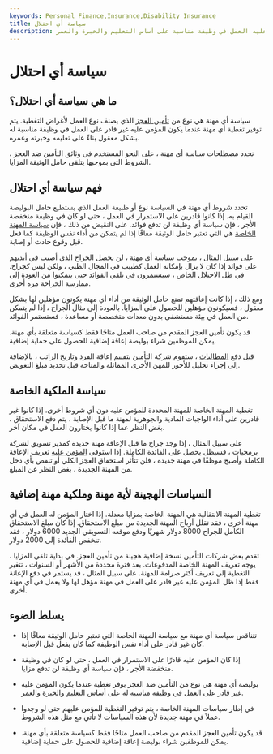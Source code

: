 ```yaml
---
keywords: Personal Finance,Insurance,Disability Insurance
title: سياسة أي احتلال
description: بوليصة أي مهنة هي تأمين الإعاقة حيث لا يستطيع المؤمن عليه العمل في وظيفة مناسبة على أساس التعليم والخبرة والعمر.
---
```


# سياسة أي احتلال
## ما هي سياسة أي احتلال؟

سياسة أي مهنة هي نوع من [تأمين العجز](/disability-insurance) الذي يصنف نوع العمل لأغراض التغطية. يتم توفير تغطية أي مهنة عندما يكون المؤمن عليه غير قادر على العمل في وظيفة مناسبة له بشكل معقول بناءً على تعليمه وخبرته وعمره.

تحدد مصطلحات سياسة أي مهنة ، على النحو المستخدم في وثائق التأمين ضد العجز ، الشروط التي بموجبها يتلقى حامل الوثيقة المزايا.

## فهم سياسة أي احتلال

تحدد شروط أي مهنة في السياسة نوع أو طبيعة العمل الذي يستطيع حامل البوليصة القيام به. إذا كانوا قادرين على الاستمرار في العمل ، حتى لو كان في وظيفة منخفضة الأجر ، فإن سياسة أي وظيفة لن تدفع فوائد. على النقيض من ذلك ، فإن [سياسة المهنة الخاصة](/ownoccupation_policy) هي التي تعتبر حامل الوثيقة معاقًا إذا لم يتمكن من أداء نفس الوظيفة كما فعل قبل وقوع حادث أو إصابة.

على سبيل المثال ، بموجب سياسة أي مهنة ، لن يحصل الجراح الذي أصيب في أيديهم على فوائد إذا كان لا يزال بإمكانه العمل كطبيب في المجال الطبي ، ولكن ليس كجراح. في ظل الاحتلال الخاص ، سيستمرون في تلقي الفوائد حتى يتمكنوا من العودة إلى ممارسة الجراحة مرة أخرى.

ومع ذلك ، إذا كانت إعاقتهم تمنع حامل الوثيقة من أداء أي مهنة يكونون مؤهلين لها بشكل معقول ، فسيكونون مؤهلين للحصول على المزايا. بالعودة إلى مثال الجراح ، إذا لم يتمكن من العمل في بيئة مستشفى بدون معدات متخصصة أو مساعدة ، فستستمر الفوائد.

قد يكون تأمين العجز المقدم من صاحب العمل متاحًا فقط كسياسة متعلقة بأي مهنة. يمكن للموظفين شراء بوليصة إعاقة إضافية للحصول على حماية إضافية.

قبل دفع [المطالبات](/insurance_claim) ، ستقوم شركة التأمين بتقييم إعاقة الفرد وتاريخ الراتب ، بالإضافة إلى إجراء تحليل للأجور للمهن الأخرى المماثلة والمتاحة قبل تحديد مبلغ التعويض.

## سياسة الملكية الخاصة

تغطية المهنة الخاصة للمهنة المحددة للمؤمن عليه دون أي شروط أخرى. إذا كانوا غير قادرين على أداء الواجبات المادية والجوهرية لمهنة ما قبل الإصابة ، يتم دفع الاستحقاق ، بغض النظر عما إذا كانوا يختارون العمل في مكان آخر.

على سبيل المثال ، إذا وجد جراح ما قبل الإعاقة مهنة جديدة كمدير تسويق لشركة برمجيات ، فسيظل يحصل على الفائدة الكاملة. إذا استوفى [المؤمن عليه](/insurance) تعريف الإعاقة الكاملة وأصبح موظفًا في مهنة جديدة ، فلن تتأثر استحقاق العجز الكلي أو تنقص بأي دخل من المهنة الجديدة ، بغض النظر عن المبلغ.

## السياسات الهجينة لأية مهنة وملكية مهنة إضافية

تغطية المهنة الانتقالية هي المهنة الخاصة بمزايا معدلة. إذا اختار المؤمن له العمل في أي مهنة أخرى ، فقد تقلل أرباح المهنة الجديدة من مبلغ الاستحقاق. إذا كان مبلغ الاستحقاق الكامل للجراح 8000 دولار شهريًا ودفع موقعه التسويقي الجديد 6000 دولار ، فقد تنخفض الفائدة إلى 2000 دولار.

تقدم بعض شركات التأمين نسخة إضافية هجينة من تأمين العجز. في بداية تلقي المزايا ، يوجه تعريف المهنة الخاصة المدفوعات. بعد فترة محددة من الأشهر أو السنوات ، تتغير التغطية إلى تعريف أكثر صرامة للمهنة. على سبيل المثال ، قد يستمر في دفع الإعانة فقط إذا ظل المؤمن عليه غير قادر على العمل في مهنة مؤهل لها ولا يعمل في أي مهنة أخرى.

## يسلط الضوء

- تتناقض سياسة أي مهنة مع سياسة المهنة الخاصة التي تعتبر حامل الوثيقة معاقًا إذا كان غير قادر على أداء نفس الوظيفة كما كان يفعل قبل الإصابة.

- إذا كان المؤمن عليه قادرًا على الاستمرار في العمل ، حتى لو كان في وظيفة منخفضة الأجر ، فإن سياسة أي وظيفة لن تدفع مزايا.

- بوليصة أي مهنة هي نوع من التأمين ضد العجز يوفر تغطية عندما يكون المؤمن عليه غير قادر على العمل في وظيفة مناسبة له على أساس التعليم والخبرة والعمر.

- في إطار سياسات المهنة الخاصة ، يتم توفير التغطية للمؤمن عليهم حتى لو وجدوا عملاً في مهنة جديدة لأن هذه السياسات لا تأتي مع مثل هذه الشروط.

- قد يكون تأمين العجز المقدم من صاحب العمل متاحًا فقط كسياسة متعلقة بأي مهنة. يمكن للموظفين شراء بوليصة إعاقة إضافية للحصول على حماية إضافية.

